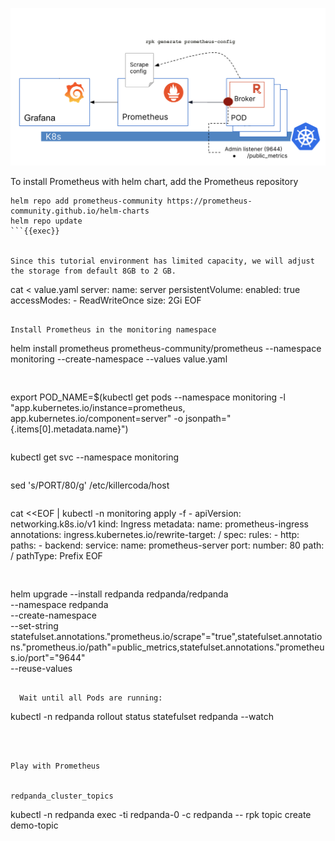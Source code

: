 
![Overview](./images/step-1-overview.png)


To install Prometheus with helm chart, add the Prometheus repository

```
helm repo add prometheus-community https://prometheus-community.github.io/helm-charts  
helm repo update
```{{exec}}


Since this tutorial environment has limited capacity, we will adjust the storage from default 8GB to 2 GB. 

```
cat <<EOF > value.yaml
server:
  name: server
  persistentVolume:
    enabled: true
    accessModes:
      - ReadWriteOnce
    size: 2Gi
EOF
```{{exec}}

Install Prometheus in the monitoring namespace

```
helm install prometheus prometheus-community/prometheus --namespace monitoring --create-namespace --values value.yaml
```{{exec}}


```
export POD_NAME=$(kubectl get pods --namespace monitoring -l "app.kubernetes.io/instance=prometheus, app.kubernetes.io/component=server" -o jsonpath="{.items[0].metadata.name}")
```{{exec}}

```
kubectl get svc --namespace monitoring 
```{{exec}}

```
sed 's/PORT/80/g' /etc/killercoda/host
```{{exec}}

```
cat <<EOF | kubectl -n monitoring apply -f -
apiVersion: networking.k8s.io/v1
kind: Ingress
metadata:
  name: prometheus-ingress
  annotations:
    ingress.kubernetes.io/rewrite-target: /
spec:
    rules:
    - http:
        paths:
        - backend:
            service:
              name: prometheus-server 
              port:
                number: 80
          path: /
          pathType: Prefix
EOF
```{{exec}}


```
helm upgrade --install redpanda redpanda/redpanda \
  --namespace redpanda \
  --create-namespace \
  --set-string statefulset.annotations."prometheus\.io/scrape"="true",statefulset.annotations."prometheus\.io/path"=public_metrics,statefulset.annotations."prometheus\.io/port"="9644" \
  --reuse-values 
```{{exec}}

  Wait until all Pods are running:

```
kubectl -n redpanda rollout status statefulset redpanda --watch
```{{exec}}



Play with Prometheus


redpanda_cluster_topics

```
kubectl -n redpanda exec -ti redpanda-0 -c redpanda -- rpk topic create demo-topic
```{{exec}}


